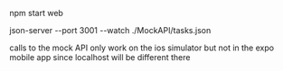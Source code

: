 npm start web

json-server  --port 3001  --watch ./MockAPI/tasks.json

calls to the mock API only work on the ios simulator but not in the expo mobile app since localhost will be different there
